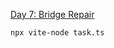 [Day 7: Bridge Repair](https://adventofcode.com/2024/day/7 "Day 7: Bridge Repair")

```shell
npx vite-node task.ts
```
